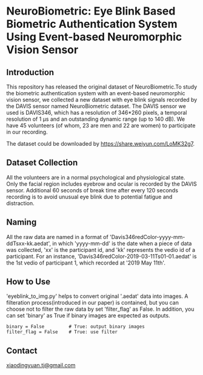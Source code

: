 # NeuroBiometric: Eye Blink Based Biometric Authentication System Using Event-based Neuromorphic Vision Sensor

## Introduction
This repository has released the original dataset of NeuroBiometric.To study the biometric authentication system with an event-based neuromorphic vision sensor, we collected a new dataset with eye blink signals recorded by the DAVIS sensor named NeuroBiometric dataset. 
The DAVIS sensor we used is DAVIS346, which has a resolution of 346*260 pixels, a temporal resolution of 1 μs and an outstanding dynamic range (up to 140 dB). We have 45 volunteers (of whom, 23 are men and 22 are women) to participate in our recording. 

The dataset could be downloaded by https://share.weiyun.com/LoMK32g7.


## Dataset Collection
All the volunteers are in a normal psychological and physiological state. 
Only the facial region includes eyebrow and ocular is recorded by the DAVIS sensor. Additional 60 seconds of break time after every 120 seconds recording is to avoid unusual eye blink due to potential fatigue and distraction.

## Naming
All the raw data are named in a format of 'Davis346redColor-yyyy-mm-ddTsxx-kk.aedat', in which 'yyyy-mm-dd' is the date when a piece of data was collected, 'xx' is the participant id, and 'kk' represents the vedio id of a participant. For an instance, 'Davis346redColor-2019-03-11Ts01-01.aedat' is the 1st vedio of participant 1, which recorded at '2019 May 11th'.

## How to Use
'eyeblink_to_img.py' helps to convert original '.aedat' data into images. 
A filteration process(introduced in our paper) is contained, but you can choose not to filter the raw data by set 'filter_flag' as False.
In addition, you can set 'binary' as True if binary images are expected as outputs.
```
binary = False         # True: output binary images
filter_flag = False    # True: use filter
```

## Contact
xiaodingyuan.tj@gmail.com
